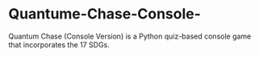 # Quantume-Chase-Console-
Quantum Chase (Console Version) is a Python quiz-based console game that incorporates the 17 SDGs.

